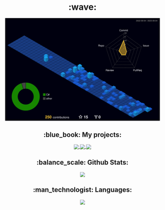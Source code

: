 <h1 align="center">:wave:</h1>

![](./profile-3d-contrib/profile-night-view.svg)

<p align="center" >
	<picture>
	  <source media="(prefers-color-scheme: dark)"  srcset="https://raw.githubusercontent.com/Particle1904/Particle1904/output-3d-contrib/night.svg" />
	</picture>
</p>

<h2 align="center">:blue_book: My projects:</h2>
<div id="projects" align="center">
  <a href="https://github.com/Particle1904/DatasetHelpers">
    <img align="center" src="https://github-readme-stats.vercel.app/api/pin/?username=Particle1904&repo=DatasetHelpers&show_owner=true&theme=monokai&hide_border=true"/>
  </a>
  <a href="https://github.com/Particle1904/BugTrackerApp">
    <img align="center" src="https://github-readme-stats.vercel.app/api/pin/?username=Particle1904&repo=BugTrackerApp&show_owner=true&theme=monokai&hide_border=true"/>
  </a>
  <a href="https://github.com/Particle1904/CSharpSoundboard">
    <img align="center" src="https://github-readme-stats.vercel.app/api/pin/?username=Particle1904&repo=CSharpSoundboard&show_owner=true&theme=monokai&hide_border=true"/>
  </a>  
</div>

<h2 align="center">:balance_scale: Github Stats:</h2>
<div id="stats" align="center">
  <a href="https://github.com/Particle1904/github-readme-stats">
    <img align="center" src="https://github-readme-stats.vercel.app/api?username=Particle1904&count_private=true&show_icons=true&theme=monokai&hide_border=true" />
  </a>
</div>

<h2 align="center">:man_technologist: Languages:</h2>
<div id="languages" align="center">
  <a href="https://github.com/Particle1904/github-readme-stats">
    <img align="center" src="https://github-readme-stats.vercel.app/api/top-langs/?username=Particle1904&layout=compact&theme=monokai&count_private=true&hide_border=true" />
  </a>
</div>

